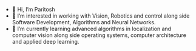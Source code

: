 - 👋 Hi, I’m Paritosh 
- 👀 I’m interested in working with Vision, Robotics and control along side Software Development, Algorithms and Neural Networks.
- 🌱 I’m currently learning advanced algorithms in localization and computer vision along side operating systems, computer architecture and applied deep learning.
<!-- - 💞️ I’m looking to collaborate on ...
- 📫 How to reach me ... -->

<!---
ParitoshKadam9/ParitoshKadam9 is a ✨ special ✨ repository because its `README.md` (this file) appears on your GitHub profile.
You can click the Preview link to take a look at your changes.
--->
